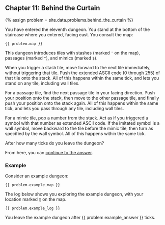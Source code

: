 ## Chapter 11: Behind the Curtain

{% assign problem = site.data.problems.behind_the_curtain %}

You have entered the eleventh dungeon. You stand at the bottom of the staircase where you entered, facing east. You consult the map:

```
{{ problem.map }}
```

This dungeon introduces tiles with stashes (marked `'` on the map), passages (marked `"`), and mimics (marked `$`).

When you trigger a stash tile, move forward to the next tile immediately, without triggering that tile. Push the extended ASCII code (0 through 255) of that tile onto the stack. All of this happens within the same tick, and lets you stand on any tile, including wall tiles.

For a passage tile, find the next passage tile in your facing direction. Push your position onto the stack, then move to the other passage tile, and finally push your position onto the stack again. All of this happens within the same tick, and lets you pass through any tile, including wall tiles.

For a mimic tile, pop a number from the stack. Act as if you triggered a symbol with that number as extended ASCII code. If the imitated symbol is a wall symbol, move backward to the tile before the mimic tile, then turn as specified by the wall symbol. All of this happens within the same tick.

After how many ticks do you leave the dungeon?

From here, you can [continue to the answer](../../answers/chapters/11/behind-the-curtain.md).


### Example

Consider an example dungeon:

```
{{ problem.example_map }}
```

The log below shows you exploring the example dungeon, with your location marked `@` on the map.

```
{{ problem.example_log }}
```

You leave the example dungeon after {{ problem.example_answer }} ticks.
